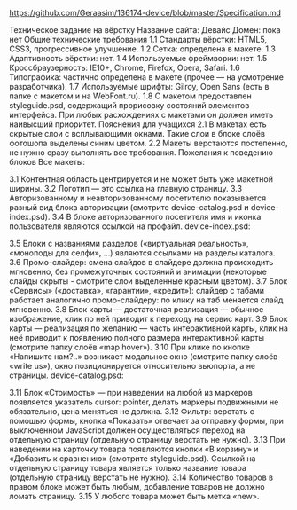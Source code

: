 https://github.com/Geraasim/136174-device/blob/master/Specification.md

Техническое задание на вёрстку
Название сайта: Девайс
Домен: пока нет
Общие технические требования
1.1 Стандарты вёрстки: HTML5, CSS3, прогрессивное улучшение.
1.2 Сетка: определена в макете.
1.3 Адаптивность вёрстки: нет.
1.4 Используемые фреймворки: нет.
1.5 Кроссбраузерность: IE10+, Chrome, Firefox, Opera, Safari.
1.6 Типографика: частично определена в макете (прочее — на усмотрение разработчика).
1.7 Используемые шрифты: Gilroy, Open Sans (есть в папке с макетом и на WebFont.ru).
1.8 С макетом предоставлен styleguide.psd, содержащий прорисовку состояний элементов интерфейса. При любых расхождениях с макетами он должен иметь наивысший приоритет.
Пояснения для учащихся
2.1 В макетах есть скрытые слои с всплывающими окнами. Такие слои в блоке слоёв фотошопа выделены синим цветом.
2.2 Макеты верстаются постепенно, не нужно сразу выполнять все требования.
Пожелания к поведению блоков
Все макеты:

3.1 Контентная область центрируется и не может быть уже макетной ширины.
3.2 Логотип — это ссылка на главную страницу.
3.3 Авторизованному и неавторизованному посетителю показывается разный вид блока авторизации (смотрите device-catalog.psd и device-index.psd).
3.4 В блоке авторизованного посетителя имя и иконка пользователя являются ссылкой на профайл.
device-index.psd:

3.5 Блоки с названиями разделов («виртуальная реальность», «моноподы для селфи», ...) являются ссылками на разделы каталога.
3.6 Промо-слайдер: смена слайдов в слайдере должна происходить мгновенно, без промежуточных состояний и анимации (некоторые слайды скрыты - смотрите слои выделенные красным цветом).
3.7 Блок «Сервисы» («доставка», «гарантии», «кредит»): слайдер с табами работает аналогично промо-слайдеру: по клику на таб меняется слайд мгновенно.
3.8 Блок карты — достаточная реализация — обычное изображение, клик по ней приводит к переходу на сервис карт.
3.9 Блок карты — реализация по желанию — часть интерактивной карты, клик на неё приводит к появлению полного размера интерактивной карты (смотрите папку слоёв «map hover»).
3.10 При клике по кнопке «Напишите нам?..» возникает модальное окно (смотрите папку слоёв «write us»), окно позиционируется относительно вьюпорта, а не страницы.
device-catalog.psd:

3.11 Блок «Стоимость» — при наведении на любой из маркеров появляется указатель cursor: pointer, делать маркеры подвижными не обязательно, цена меняться не должна.
3.12 Фильтр: верстать с помощью формы, кнопка «Показать» отвечает за отправку формы, при выключенном JavaScript должен осуществляться переход на отдельную страницу (отдельную страницу верстать не нужно).
3.13 При наведении на карточку товара появляются кнопки «В корзину» и «Добавить к сравнению» (смотрите styleguide.psd). Ссылкой на отдельную страницу товара является только название товара (отдельную страницу верстать не нужно).
3.14 Количество товаров в правом блоке может быть любым, добавление товаров не должно ломать страницу.
3.15 У любого товара может быть метка «new».